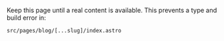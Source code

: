 ---
---

Keep this page until a real content is available. This prevents a type and build error in:

`src/pages/blog/[...slug]/index.astro`
